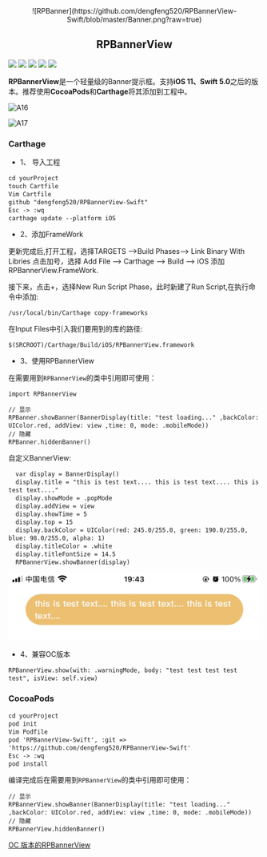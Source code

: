 
<center>![RPBanner](https://github.com/dengfeng520/RPBannerView-Swift/blob/master/Banner.png?raw=true)</center>
<h2 align="center">RPBannerView</h2>

![](https://img.shields.io/badge/language-swift-orange.svg)
![](https://img.shields.io/cocoapods/l/RPBannerView-Swift.svg?style=flat)
![](https://img.shields.io/cocoapods/p/RPBannerView-Swift.svg?style=flat)
![](https://img.shields.io/cocoapods/v/RPBannerView-Swift.svg?style=flat)
![](https://img.shields.io/badge/carthage-v1.0-519dd9.svg)

**RPBannerView**是一个轻量级的Banner提示框。支持**iOS 11、Swift 5.0**之后的版本。推荐使用**CocoaPods**和**Carthage**将其添加到工程中。


![A16](https://p9-juejin.byteimg.com/tos-cn-i-k3u1fbpfcp/500920f90ca1485ca638e5db82af1771~tplv-k3u1fbpfcp-zoom-1.image)

![A17](https://p6-juejin.byteimg.com/tos-cn-i-k3u1fbpfcp/f002b0aecf144ce6a9265c2a3aab5d50~tplv-k3u1fbpfcp-zoom-1.image)

<h3>Carthage</h3>

* 1、 导入工程 

```
cd yourProject
touch Cartfile
Vim Cartfile
github "dengfeng520/RPBannerView-Swift"
Esc -> :wq
carthage update --platform iOS
```

* 2、添加FrameWork

更新完成后,打开工程，选择TARGETS -->Build Phases--> Link Binary With Libries 点击加号，选择 Add File --> Carthage --> Build --> iOS 添加RPBannerView.FrameWork.

接下来，点击+，选择New Run Script Phase，此时新建了Run Script,在执行命令中添加:

```
/usr/local/bin/Carthage copy-frameworks
```

在Input Files中引入我们要用到的库的路径:

```
$(SRCROOT)/Carthage/Build/iOS/RPBannerView.framework
```

* 3、使用RPBannerView

在需要用到`RPBannerView`的类中引用即可使用：

```
import RPBannerView
```

```
// 显示 
RPBanner.showBanner(BannerDisplay(title: "test loading..." ,backColor: UIColor.red, addView: view ,time: 0, mode: .mobileMode))
// 隐藏
RPBanner.hiddenBanner()
```

自定义BannerView:

```
  var display = BannerDisplay()
  display.title = "this is test text.... this is test text.... this is test text...."
  display.showMode = .popMode
  display.addView = view
  display.showTime = 5
  display.top = 15
  display.backColor = UIColor(red: 245.0/255.0, green: 190.0/255.0, blue: 98.0/255.0, alpha: 1)
  display.titleColor = .white
  display.titleFontSize = 14.5
  RPBannerView.showBanner(display)
```

![自定义View](https://github.com/dengfeng520/RPBannerView-Swift/blob/master/A18.jpg?raw=true)

* 4、兼容OC版本

```
RPBannerView.show(with: .warningMode, body: "test test test test test", isView: self.view)
```

<h3>CocoaPods</h3>

```
cd yourProject
pod init
Vim Podfile
pod 'RPBannerView-Swift', :git => 'https://github.com/dengfeng520/RPBannerView-Swift'
Esc -> :wq
pod install
```

编译完成后在需要用到`RPBannerView`的类中引用即可使用：

```
// 显示 
RPBannerView.showBanner(BannerDisplay(title: "test loading..." ,backColor: UIColor.red, addView: view ,time: 0, mode: .mobileMode))
// 隐藏
RPBannerView.hiddenBanner()
```



[OC 版本的RPBannerView](https://github.com/dengfeng520/RPBannerView)
